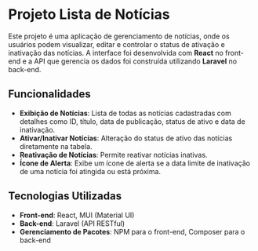 # Projeto Lista de Notícias

Este projeto é uma aplicação de gerenciamento de notícias, onde os usuários podem visualizar, editar e controlar o status de ativação e inativação das notícias. A interface foi desenvolvida com **React** no front-end e a API que gerencia os dados foi construída utilizando **Laravel** no back-end.

## Funcionalidades

- **Exibição de Notícias**: Lista de todas as notícias cadastradas com detalhes como ID, título, data de publicação, status de ativo e data de inativação.
- **Ativar/Inativar Notícias**: Alteração do status de ativo das notícias diretamente na tabela.
- **Reativação de Notícias**: Permite reativar notícias inativas.
- **Ícone de Alerta**: Exibe um ícone de alerta se a data limite de inativação de uma notícia foi atingida ou está próxima.

## Tecnologias Utilizadas

- **Front-end**: React, MUI (Material UI)
- **Back-end**: Laravel (API RESTful)
- **Gerenciamento de Pacotes**: NPM para o front-end, Composer para o back-end
